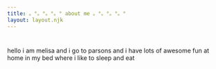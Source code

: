 ```yaml
---
title: 。°。°。°。° about me 。°。°。°。°
layout: layout.njk
---
```


# 

hello i am melisa and i go to parsons and i have lots of awesome fun at home in my bed where i like to sleep and eat
